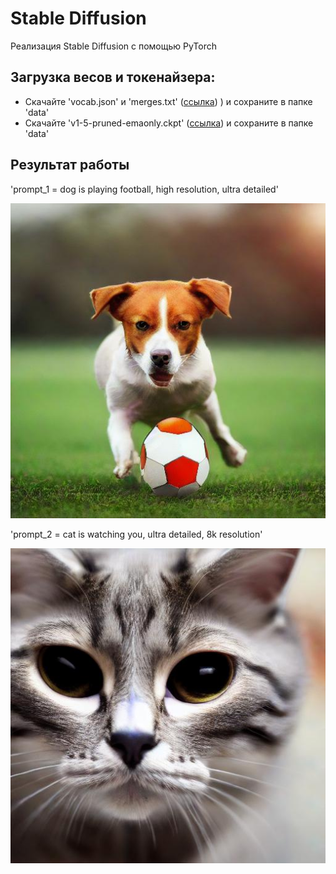 # Stable Diffusion 

Реализация Stable Diffusion с помощью PyTorch 

## Загрузка весов и токенайзера: 
  - Скачайте 'vocab.json' и 'merges.txt' ([ссылка](https://huggingface.co/runwayml/stable-diffusion-v1-5/tree/main/tokenizer))
) и сохраните в папке 'data'
  - Скачайте 'v1-5-pruned-emaonly.ckpt' ([ссылка](https://huggingface.co/runwayml/stable-diffusion-v1-5/tree/main)) и сохраните в папке 'data'

## Результат работы 
'prompt_1 = dog is playing football, high resolution, ultra detailed' 

![image_1](images/image_1.jpg)

'prompt_2 = cat is watching you, ultra detailed, 8k resolution'

![image_2](images/image_2.jpg)
